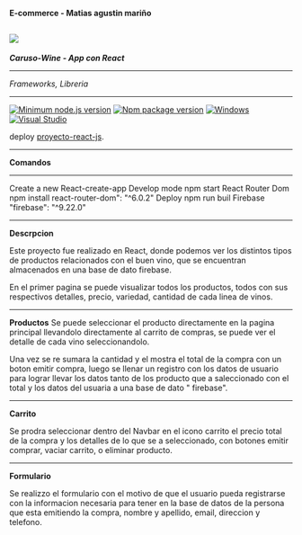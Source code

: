**E-commerce - Matias agustin mariño**

## ![](https://tangol.com/blog/Fotos/Notas/las-mas-destacadas-bodegas-en-el-valle-de-uco_162_202102111802480.PNG)

**_Caruso-Wine - App con React_**

---

_Frameworks, Libreria_

---

[![Minimum node.js version](https://badgen.net/npm/node/express)](https://npmjs.com/package/express)
[![Npm package version](https://badgen.net/npm/v/express)](https://npmjs.com/package/express)
[![Windows](https://svgshare.com/i/ZhY.svg)](https://svgshare.com/i/ZhY.svg)
[![Visual Studio](https://badgen.net/badge/icon/visualstudio?icon=visualstudio&label)](https://visualstudio.microsoft.com)

deploy [proyecto-react-js](http://localhost:3000).

---

**Comandos**

---

Create a new React-create-app
Develop mode npm start
React Router Dom npm install react-router-dom": "^6.0.2"
Deploy npm run buil
Firebase "firebase": "^9.22.0"

---

**Descrpcion**

Este proyecto fue realizado en React, donde podemos ver los distintos tipos de productos relacionados con el buen vino, que se encuentran almacenados en una base de dato firebase.

En el primer pagina se puede visualizar todos los productos, todos con sus respectivos detalles, precio, variedad, cantidad de cada linea de vinos.

---

**Productos**
Se puede seleccionar el producto directamente en la pagina principal llevandolo directamente al carrito de compras, se puede ver el detalle de cada vino seleccionandolo.

Una vez se re sumara la cantidad y el mostra el total de la compra con un boton emitir compra, luego se llenar un registro con los datos de usuario para lograr llevar los datos tanto de los producto que a saleccionado con el total y los datos del usuaria a una base de dato " firebase".

---

**Carrito**

Se prodra seleccionar dentro del Navbar en el icono carrito el precio total de la compra y los detalles de lo que se a seleccionado, con botones emitir comprar, vaciar carrito, o eliminar producto.

---

**Formulario**

Se realizzo el formulario con el motivo de que el usuario pueda registrarse con la informacion necesaria para tener en la base de datos de la persona que esta emitiendo la compra,
nombre y apellido, email, direccion y telefono.
